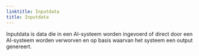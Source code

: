 ```yaml
---
linktitle: Inputdata
title: Inputdata 
---
```

Inputdata is data die in een AI-systeem worden ingevoerd of direct door een AI-systeem worden verworven en op basis waarvan het systeem een output genereert.
